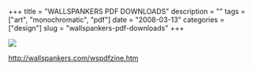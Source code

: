 +++
title = "WALLSPANKERS PDF DOWNLOADS"
description = ""
tags = ["art", "monochromatic", "pdf"]
date = "2008-03-13"
categories = ["design"]
slug = "wallspankers-pdf-downloads"
+++


 

  <div id="screens-thumbs" class="clearfix">
    <div class="txt-center" id="design-submission"><a href="http://wallspankers.com/wspdfzine.htm"><img id='bluga-thumbnail-824' class='bluga-thumbnail large' src='http://media.konigi.com/bluga/
wt47f27904464a4_0.jpg'/></a></div>  
  </div>   
<p><a href="http://wallspankers.com/wspdfzine.htm">http://wallspankers.com/wspdfzine.htm</a></p>




